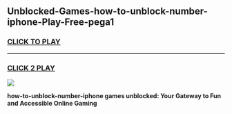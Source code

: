 
## Unblocked-Games-how-to-unblock-number-iphone-Play-Free-pega1
<h3>
<a href="https://premium76.site?title=how-to-unblock-number-iphone&ref=10A">CLICK TO PLAY</a></h3>
<hr>

<h3>
<a href="https://premium76.site?title=how-to-unblock-number-iphone&ref=10A">CLICK 2 PLAY</a>
  
</h3>

<a href="https://premium76.site?title=how-to-unblock-number-iphone&ref=10A"><img src="https://clearcache.store/games.png"></a>


**how-to-unblock-number-iphone games unblocked: Your Gateway to Fun and Accessible Online Gaming**
